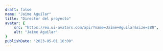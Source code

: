 ```yaml
---
draft: false
name: "Jaime Aguilar"
title: "Director del proyecto"
avatar: {
    src: "https://eu.ui-avatars.com/api/?name=Jaime+Aguilar&size=280",
    alt: "Jaime Aguilar"
}
publishDate: "2023-05-01 10:00"
---
```

